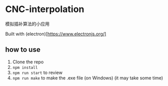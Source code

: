 # CNC-interpolation

模拟插补算法的小应用

Built with (electron)[https://www.electronjs.org/]

## how to use

1. Clone the repo
2. `npm install`
3. `npm run start` to review
4. `npm run make` to make the .exe file (on Windows) (it may take some time)
